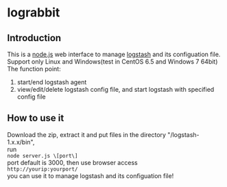 lograbbit
==================
Introduction
------------------
This is a [node.js](http://www.nodejs.org) web interface to manage [logstash](http://www.logstash.net) and its configuation file. Support only Linux and Windows(test in CentOS 6.5 and Windows 7 64bit)    
The function point:    
1.  start/end logstash agent    
2.  view/edit/delete logstash config file, and start logstash with specified config file    
    
How to use it
-------------------
Download the zip, extract it and put files in the directory "/logstash-1.x.x/bin",     
run     
`node server.js \[port\]`     
port default is 3000, then use browser access     
`http://yourip:yourport/`          
you can use it to manage logstash and its configuation file!

